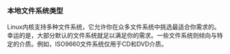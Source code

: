 ### 本地文件系统类型

Linux内核支持多种文件系统，它允许你在众多文件系统中挑选最适合你需求的。幸运的是，大部分默认的文件系统就足以满足你的需求。一些文件系统则倾向与特定的介质。例如，ISO9660文件系统仅用于CD和DVD介质。
